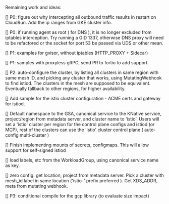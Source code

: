 Remaining work and ideas:

[] P0: figure out why intercepting all outbound traffic results in restart on 
CloudRun. Add the ip ranges from GKE cluster info.

[] P0: if running agent as root ( for DNS ), it is no longer excluded from iptables
interception. Try running a GID 1337, otherwise DNS proxy will need to be refactored
or the socket for port 53 be passed via UDS or other mean.

[] P1: examples for gvisor, without iptables (HTTP_PROXY + Sidecar)

[] P1: samples with proxyless gRPC, send PR to fortio to add support.

[] P2: auto-configure the cluster, by listing all clusters in same region with same
mesh ID, and picking any cluster that works, using MutatingWebhook to find istiod.
The clusters in the mesh are supposed to be equivalent. Eventually fallback to other
regions, for higher availability.

[] Add sample for the istio cluster configuration - ACME certs and gateway for istiod.

[] Default namespace to the GSA, canonical service to the KNative service, project/region 
   from metadata server, and cluster name to 'istio'. Users will set a 'istio' cluster per
   region for the control plane configs and istiod (or MCP), rest of the clusters can use 
   the 'istio' cluster control plane ( auto-config multi-cluster )

[] Finish implementing mounts of secrets, configmaps. This will allow support for self-signed istiod

[] load labels, etc from the WorkloadGroup, using canonical service name as key.

[] zero config: get location, project from metadata server. Pick a cluster with mesh_id label
in same location ('istio-' prefix preferred ). Get XDS_ADDR, meta from mutating webhook.

[] P3: conditional compile for the gcp library (to evaluate size impact)
